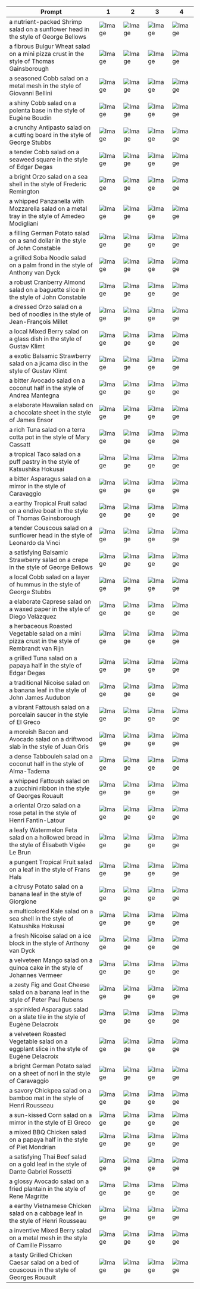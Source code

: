 | Prompt | 1 | 2 | 3 | 4 |
|-|-|-|-|-|
| a nutrient-packed Shrimp salad on a sunflower head in the style of George Bellows | ![Image](https://salad-benchmark-public-assets.s3.us-east-2.amazonaws.com/sdxl/2d6f6938-da50-404d-8883-fa005db750f8-0.jpg) | ![Image](https://salad-benchmark-public-assets.s3.us-east-2.amazonaws.com/sdxl/2d6f6938-da50-404d-8883-fa005db750f8-1.jpg) | ![Image](https://salad-benchmark-public-assets.s3.us-east-2.amazonaws.com/sdxl/2d6f6938-da50-404d-8883-fa005db750f8-2.jpg) | ![Image](https://salad-benchmark-public-assets.s3.us-east-2.amazonaws.com/sdxl/2d6f6938-da50-404d-8883-fa005db750f8-3.jpg) |
| a fibrous Bulgur Wheat salad on a mini pizza crust in the style of Thomas Gainsborough | ![Image](https://salad-benchmark-public-assets.s3.us-east-2.amazonaws.com/sdxl/15f79fc5-f1aa-4607-9a13-dde06b507091-0.jpg) | ![Image](https://salad-benchmark-public-assets.s3.us-east-2.amazonaws.com/sdxl/15f79fc5-f1aa-4607-9a13-dde06b507091-1.jpg) | ![Image](https://salad-benchmark-public-assets.s3.us-east-2.amazonaws.com/sdxl/15f79fc5-f1aa-4607-9a13-dde06b507091-2.jpg) | ![Image](https://salad-benchmark-public-assets.s3.us-east-2.amazonaws.com/sdxl/15f79fc5-f1aa-4607-9a13-dde06b507091-3.jpg) |
| a seasoned Cobb salad on a metal mesh in the style of Giovanni Bellini | ![Image](https://salad-benchmark-public-assets.s3.us-east-2.amazonaws.com/sdxl/423d40e3-bfd6-4d39-8024-0d19873862c2-0.jpg) | ![Image](https://salad-benchmark-public-assets.s3.us-east-2.amazonaws.com/sdxl/423d40e3-bfd6-4d39-8024-0d19873862c2-1.jpg) | ![Image](https://salad-benchmark-public-assets.s3.us-east-2.amazonaws.com/sdxl/423d40e3-bfd6-4d39-8024-0d19873862c2-2.jpg) | ![Image](https://salad-benchmark-public-assets.s3.us-east-2.amazonaws.com/sdxl/423d40e3-bfd6-4d39-8024-0d19873862c2-3.jpg) |
| a shiny Cobb salad on a polenta base in the style of Eugène Boudin | ![Image](https://salad-benchmark-public-assets.s3.us-east-2.amazonaws.com/sdxl/06e2cac2-6012-4016-8177-af630bde008f-0.jpg) | ![Image](https://salad-benchmark-public-assets.s3.us-east-2.amazonaws.com/sdxl/06e2cac2-6012-4016-8177-af630bde008f-1.jpg) | ![Image](https://salad-benchmark-public-assets.s3.us-east-2.amazonaws.com/sdxl/06e2cac2-6012-4016-8177-af630bde008f-2.jpg) | ![Image](https://salad-benchmark-public-assets.s3.us-east-2.amazonaws.com/sdxl/06e2cac2-6012-4016-8177-af630bde008f-3.jpg) |
| a crunchy Antipasto salad on a cutting board in the style of George Stubbs | ![Image](https://salad-benchmark-public-assets.s3.us-east-2.amazonaws.com/sdxl/468a11d7-cc07-4c98-bfcb-beb08090045c-0.jpg) | ![Image](https://salad-benchmark-public-assets.s3.us-east-2.amazonaws.com/sdxl/468a11d7-cc07-4c98-bfcb-beb08090045c-1.jpg) | ![Image](https://salad-benchmark-public-assets.s3.us-east-2.amazonaws.com/sdxl/468a11d7-cc07-4c98-bfcb-beb08090045c-2.jpg) | ![Image](https://salad-benchmark-public-assets.s3.us-east-2.amazonaws.com/sdxl/468a11d7-cc07-4c98-bfcb-beb08090045c-3.jpg) |
| a tender Cobb salad on a seaweed square in the style of Edgar Degas | ![Image](https://salad-benchmark-public-assets.s3.us-east-2.amazonaws.com/sdxl/347c57b2-3fe7-4f5d-a2ca-1ec6d881a875-0.jpg) | ![Image](https://salad-benchmark-public-assets.s3.us-east-2.amazonaws.com/sdxl/347c57b2-3fe7-4f5d-a2ca-1ec6d881a875-1.jpg) | ![Image](https://salad-benchmark-public-assets.s3.us-east-2.amazonaws.com/sdxl/347c57b2-3fe7-4f5d-a2ca-1ec6d881a875-2.jpg) | ![Image](https://salad-benchmark-public-assets.s3.us-east-2.amazonaws.com/sdxl/347c57b2-3fe7-4f5d-a2ca-1ec6d881a875-3.jpg) |
| a bright Orzo salad on a sea shell in the style of Frederic Remington | ![Image](https://salad-benchmark-public-assets.s3.us-east-2.amazonaws.com/sdxl/ae08cc51-0704-42bc-9eca-afb046cd5980-0.jpg) | ![Image](https://salad-benchmark-public-assets.s3.us-east-2.amazonaws.com/sdxl/ae08cc51-0704-42bc-9eca-afb046cd5980-1.jpg) | ![Image](https://salad-benchmark-public-assets.s3.us-east-2.amazonaws.com/sdxl/ae08cc51-0704-42bc-9eca-afb046cd5980-2.jpg) | ![Image](https://salad-benchmark-public-assets.s3.us-east-2.amazonaws.com/sdxl/ae08cc51-0704-42bc-9eca-afb046cd5980-3.jpg) |
| a whipped Panzanella with Mozzarella salad on a metal tray in the style of Amedeo Modigliani | ![Image](https://salad-benchmark-public-assets.s3.us-east-2.amazonaws.com/sdxl/29096999-c922-4130-8a6f-856709bf505e-0.jpg) | ![Image](https://salad-benchmark-public-assets.s3.us-east-2.amazonaws.com/sdxl/29096999-c922-4130-8a6f-856709bf505e-1.jpg) | ![Image](https://salad-benchmark-public-assets.s3.us-east-2.amazonaws.com/sdxl/29096999-c922-4130-8a6f-856709bf505e-2.jpg) | ![Image](https://salad-benchmark-public-assets.s3.us-east-2.amazonaws.com/sdxl/29096999-c922-4130-8a6f-856709bf505e-3.jpg) |
| a filling German Potato salad on a sand dollar in the style of John Constable | ![Image](https://salad-benchmark-public-assets.s3.us-east-2.amazonaws.com/sdxl/9d788a1c-258b-4c3a-9e71-bcd56fbf7d58-0.jpg) | ![Image](https://salad-benchmark-public-assets.s3.us-east-2.amazonaws.com/sdxl/9d788a1c-258b-4c3a-9e71-bcd56fbf7d58-1.jpg) | ![Image](https://salad-benchmark-public-assets.s3.us-east-2.amazonaws.com/sdxl/9d788a1c-258b-4c3a-9e71-bcd56fbf7d58-2.jpg) | ![Image](https://salad-benchmark-public-assets.s3.us-east-2.amazonaws.com/sdxl/9d788a1c-258b-4c3a-9e71-bcd56fbf7d58-3.jpg) |
| a grilled Soba Noodle salad on a palm frond in the style of Anthony van Dyck | ![Image](https://salad-benchmark-public-assets.s3.us-east-2.amazonaws.com/sdxl/17df6468-368b-427e-8c70-9dcde5239da7-0.jpg) | ![Image](https://salad-benchmark-public-assets.s3.us-east-2.amazonaws.com/sdxl/17df6468-368b-427e-8c70-9dcde5239da7-1.jpg) | ![Image](https://salad-benchmark-public-assets.s3.us-east-2.amazonaws.com/sdxl/17df6468-368b-427e-8c70-9dcde5239da7-2.jpg) | ![Image](https://salad-benchmark-public-assets.s3.us-east-2.amazonaws.com/sdxl/17df6468-368b-427e-8c70-9dcde5239da7-3.jpg) |
| a robust Cranberry Almond salad on a baguette slice in the style of John Constable | ![Image](https://salad-benchmark-public-assets.s3.us-east-2.amazonaws.com/sdxl/3b508546-a978-448d-9dca-7d1c3f54581b-0.jpg) | ![Image](https://salad-benchmark-public-assets.s3.us-east-2.amazonaws.com/sdxl/3b508546-a978-448d-9dca-7d1c3f54581b-1.jpg) | ![Image](https://salad-benchmark-public-assets.s3.us-east-2.amazonaws.com/sdxl/3b508546-a978-448d-9dca-7d1c3f54581b-2.jpg) | ![Image](https://salad-benchmark-public-assets.s3.us-east-2.amazonaws.com/sdxl/3b508546-a978-448d-9dca-7d1c3f54581b-3.jpg) |
| a dressed Orzo salad on a bed of noodles in the style of Jean-François Millet | ![Image](https://salad-benchmark-public-assets.s3.us-east-2.amazonaws.com/sdxl/8d43b4a6-900e-481a-86ca-7ed76d2fa51e-0.jpg) | ![Image](https://salad-benchmark-public-assets.s3.us-east-2.amazonaws.com/sdxl/8d43b4a6-900e-481a-86ca-7ed76d2fa51e-1.jpg) | ![Image](https://salad-benchmark-public-assets.s3.us-east-2.amazonaws.com/sdxl/8d43b4a6-900e-481a-86ca-7ed76d2fa51e-2.jpg) | ![Image](https://salad-benchmark-public-assets.s3.us-east-2.amazonaws.com/sdxl/8d43b4a6-900e-481a-86ca-7ed76d2fa51e-3.jpg) |
| a local Mixed Berry salad on a glass dish in the style of Gustav Klimt | ![Image](https://salad-benchmark-public-assets.s3.us-east-2.amazonaws.com/sdxl/c6e3aee7-45c3-470d-b5d0-d1e2e39403f8-0.jpg) | ![Image](https://salad-benchmark-public-assets.s3.us-east-2.amazonaws.com/sdxl/c6e3aee7-45c3-470d-b5d0-d1e2e39403f8-1.jpg) | ![Image](https://salad-benchmark-public-assets.s3.us-east-2.amazonaws.com/sdxl/c6e3aee7-45c3-470d-b5d0-d1e2e39403f8-2.jpg) | ![Image](https://salad-benchmark-public-assets.s3.us-east-2.amazonaws.com/sdxl/c6e3aee7-45c3-470d-b5d0-d1e2e39403f8-3.jpg) |
| a exotic Balsamic Strawberry salad on a jicama disc in the style of Gustav Klimt | ![Image](https://salad-benchmark-public-assets.s3.us-east-2.amazonaws.com/sdxl/4a2bc44c-8fb7-45a5-9c32-e41194311f9d-0.jpg) | ![Image](https://salad-benchmark-public-assets.s3.us-east-2.amazonaws.com/sdxl/4a2bc44c-8fb7-45a5-9c32-e41194311f9d-1.jpg) | ![Image](https://salad-benchmark-public-assets.s3.us-east-2.amazonaws.com/sdxl/4a2bc44c-8fb7-45a5-9c32-e41194311f9d-2.jpg) | ![Image](https://salad-benchmark-public-assets.s3.us-east-2.amazonaws.com/sdxl/4a2bc44c-8fb7-45a5-9c32-e41194311f9d-3.jpg) |
| a bitter Avocado salad on a coconut half in the style of Andrea Mantegna | ![Image](https://salad-benchmark-public-assets.s3.us-east-2.amazonaws.com/sdxl/c4e582f4-1ebc-4c5f-a8a4-492e3f7d6ade-0.jpg) | ![Image](https://salad-benchmark-public-assets.s3.us-east-2.amazonaws.com/sdxl/c4e582f4-1ebc-4c5f-a8a4-492e3f7d6ade-1.jpg) | ![Image](https://salad-benchmark-public-assets.s3.us-east-2.amazonaws.com/sdxl/c4e582f4-1ebc-4c5f-a8a4-492e3f7d6ade-2.jpg) | ![Image](https://salad-benchmark-public-assets.s3.us-east-2.amazonaws.com/sdxl/c4e582f4-1ebc-4c5f-a8a4-492e3f7d6ade-3.jpg) |
| a elaborate Hawaiian salad on a chocolate sheet in the style of James Ensor | ![Image](https://salad-benchmark-public-assets.s3.us-east-2.amazonaws.com/sdxl/419082c4-6bbc-41ec-86d2-26637fba35af-0.jpg) | ![Image](https://salad-benchmark-public-assets.s3.us-east-2.amazonaws.com/sdxl/419082c4-6bbc-41ec-86d2-26637fba35af-1.jpg) | ![Image](https://salad-benchmark-public-assets.s3.us-east-2.amazonaws.com/sdxl/419082c4-6bbc-41ec-86d2-26637fba35af-2.jpg) | ![Image](https://salad-benchmark-public-assets.s3.us-east-2.amazonaws.com/sdxl/419082c4-6bbc-41ec-86d2-26637fba35af-3.jpg) |
| a rich Tuna salad on a terra cotta pot in the style of Mary Cassatt | ![Image](https://salad-benchmark-public-assets.s3.us-east-2.amazonaws.com/sdxl/b6b30d33-d9a6-4c51-9d1b-571d9bb8102b-0.jpg) | ![Image](https://salad-benchmark-public-assets.s3.us-east-2.amazonaws.com/sdxl/b6b30d33-d9a6-4c51-9d1b-571d9bb8102b-1.jpg) | ![Image](https://salad-benchmark-public-assets.s3.us-east-2.amazonaws.com/sdxl/b6b30d33-d9a6-4c51-9d1b-571d9bb8102b-2.jpg) | ![Image](https://salad-benchmark-public-assets.s3.us-east-2.amazonaws.com/sdxl/b6b30d33-d9a6-4c51-9d1b-571d9bb8102b-3.jpg) |
| a tropical Taco salad on a puff pastry in the style of Katsushika Hokusai | ![Image](https://salad-benchmark-public-assets.s3.us-east-2.amazonaws.com/sdxl/4005fb21-d107-43d7-94e5-b6f718b8945d-0.jpg) | ![Image](https://salad-benchmark-public-assets.s3.us-east-2.amazonaws.com/sdxl/4005fb21-d107-43d7-94e5-b6f718b8945d-1.jpg) | ![Image](https://salad-benchmark-public-assets.s3.us-east-2.amazonaws.com/sdxl/4005fb21-d107-43d7-94e5-b6f718b8945d-2.jpg) | ![Image](https://salad-benchmark-public-assets.s3.us-east-2.amazonaws.com/sdxl/4005fb21-d107-43d7-94e5-b6f718b8945d-3.jpg) |
| a bitter Asparagus salad on a mirror in the style of Caravaggio | ![Image](https://salad-benchmark-public-assets.s3.us-east-2.amazonaws.com/sdxl/812203fc-293e-4fcc-8b55-f45781df7a25-0.jpg) | ![Image](https://salad-benchmark-public-assets.s3.us-east-2.amazonaws.com/sdxl/812203fc-293e-4fcc-8b55-f45781df7a25-1.jpg) | ![Image](https://salad-benchmark-public-assets.s3.us-east-2.amazonaws.com/sdxl/812203fc-293e-4fcc-8b55-f45781df7a25-2.jpg) | ![Image](https://salad-benchmark-public-assets.s3.us-east-2.amazonaws.com/sdxl/812203fc-293e-4fcc-8b55-f45781df7a25-3.jpg) |
| a earthy Tropical Fruit salad on a endive boat in the style of Thomas Gainsborough | ![Image](https://salad-benchmark-public-assets.s3.us-east-2.amazonaws.com/sdxl/63198277-fcd1-4726-9a18-5cc5cc7c6e42-0.jpg) | ![Image](https://salad-benchmark-public-assets.s3.us-east-2.amazonaws.com/sdxl/63198277-fcd1-4726-9a18-5cc5cc7c6e42-1.jpg) | ![Image](https://salad-benchmark-public-assets.s3.us-east-2.amazonaws.com/sdxl/63198277-fcd1-4726-9a18-5cc5cc7c6e42-2.jpg) | ![Image](https://salad-benchmark-public-assets.s3.us-east-2.amazonaws.com/sdxl/63198277-fcd1-4726-9a18-5cc5cc7c6e42-3.jpg) |
| a tender Couscous salad on a sunflower head in the style of Leonardo da Vinci | ![Image](https://salad-benchmark-public-assets.s3.us-east-2.amazonaws.com/sdxl/dbcee9cb-d221-4b7a-87f3-49f85fa3fc9a-0.jpg) | ![Image](https://salad-benchmark-public-assets.s3.us-east-2.amazonaws.com/sdxl/dbcee9cb-d221-4b7a-87f3-49f85fa3fc9a-1.jpg) | ![Image](https://salad-benchmark-public-assets.s3.us-east-2.amazonaws.com/sdxl/dbcee9cb-d221-4b7a-87f3-49f85fa3fc9a-2.jpg) | ![Image](https://salad-benchmark-public-assets.s3.us-east-2.amazonaws.com/sdxl/dbcee9cb-d221-4b7a-87f3-49f85fa3fc9a-3.jpg) |
| a satisfying Balsamic Strawberry salad on a crepe in the style of George Bellows | ![Image](https://salad-benchmark-public-assets.s3.us-east-2.amazonaws.com/sdxl/61184274-4786-4b4e-9659-83d10be0f55f-0.jpg) | ![Image](https://salad-benchmark-public-assets.s3.us-east-2.amazonaws.com/sdxl/61184274-4786-4b4e-9659-83d10be0f55f-1.jpg) | ![Image](https://salad-benchmark-public-assets.s3.us-east-2.amazonaws.com/sdxl/61184274-4786-4b4e-9659-83d10be0f55f-2.jpg) | ![Image](https://salad-benchmark-public-assets.s3.us-east-2.amazonaws.com/sdxl/61184274-4786-4b4e-9659-83d10be0f55f-3.jpg) |
| a local Cobb salad on a layer of hummus in the style of George Stubbs | ![Image](https://salad-benchmark-public-assets.s3.us-east-2.amazonaws.com/sdxl/8cd46f4c-9fea-44cb-8d63-fcf3a4b2169f-0.jpg) | ![Image](https://salad-benchmark-public-assets.s3.us-east-2.amazonaws.com/sdxl/8cd46f4c-9fea-44cb-8d63-fcf3a4b2169f-1.jpg) | ![Image](https://salad-benchmark-public-assets.s3.us-east-2.amazonaws.com/sdxl/8cd46f4c-9fea-44cb-8d63-fcf3a4b2169f-2.jpg) | ![Image](https://salad-benchmark-public-assets.s3.us-east-2.amazonaws.com/sdxl/8cd46f4c-9fea-44cb-8d63-fcf3a4b2169f-3.jpg) |
| a elaborate Caprese salad on a waxed paper in the style of Diego Velázquez | ![Image](https://salad-benchmark-public-assets.s3.us-east-2.amazonaws.com/sdxl/1512469f-f078-4e47-ab44-25f7f4fe0346-0.jpg) | ![Image](https://salad-benchmark-public-assets.s3.us-east-2.amazonaws.com/sdxl/1512469f-f078-4e47-ab44-25f7f4fe0346-1.jpg) | ![Image](https://salad-benchmark-public-assets.s3.us-east-2.amazonaws.com/sdxl/1512469f-f078-4e47-ab44-25f7f4fe0346-2.jpg) | ![Image](https://salad-benchmark-public-assets.s3.us-east-2.amazonaws.com/sdxl/1512469f-f078-4e47-ab44-25f7f4fe0346-3.jpg) |
| a herbaceous Roasted Vegetable salad on a mini pizza crust in the style of Rembrandt van Rijn | ![Image](https://salad-benchmark-public-assets.s3.us-east-2.amazonaws.com/sdxl/470373d1-86c2-4189-abec-2382ec3dc813-0.jpg) | ![Image](https://salad-benchmark-public-assets.s3.us-east-2.amazonaws.com/sdxl/470373d1-86c2-4189-abec-2382ec3dc813-1.jpg) | ![Image](https://salad-benchmark-public-assets.s3.us-east-2.amazonaws.com/sdxl/470373d1-86c2-4189-abec-2382ec3dc813-2.jpg) | ![Image](https://salad-benchmark-public-assets.s3.us-east-2.amazonaws.com/sdxl/470373d1-86c2-4189-abec-2382ec3dc813-3.jpg) |
| a grilled Tuna salad on a papaya half in the style of Edgar Degas | ![Image](https://salad-benchmark-public-assets.s3.us-east-2.amazonaws.com/sdxl/720f0f7e-3a05-4163-863f-7f56fe339829-0.jpg) | ![Image](https://salad-benchmark-public-assets.s3.us-east-2.amazonaws.com/sdxl/720f0f7e-3a05-4163-863f-7f56fe339829-1.jpg) | ![Image](https://salad-benchmark-public-assets.s3.us-east-2.amazonaws.com/sdxl/720f0f7e-3a05-4163-863f-7f56fe339829-2.jpg) | ![Image](https://salad-benchmark-public-assets.s3.us-east-2.amazonaws.com/sdxl/720f0f7e-3a05-4163-863f-7f56fe339829-3.jpg) |
| a traditional Nicoise salad on a banana leaf in the style of John James Audubon | ![Image](https://salad-benchmark-public-assets.s3.us-east-2.amazonaws.com/sdxl/d5ab3b82-5632-4c1f-b914-41bd096d5499-0.jpg) | ![Image](https://salad-benchmark-public-assets.s3.us-east-2.amazonaws.com/sdxl/d5ab3b82-5632-4c1f-b914-41bd096d5499-1.jpg) | ![Image](https://salad-benchmark-public-assets.s3.us-east-2.amazonaws.com/sdxl/d5ab3b82-5632-4c1f-b914-41bd096d5499-2.jpg) | ![Image](https://salad-benchmark-public-assets.s3.us-east-2.amazonaws.com/sdxl/d5ab3b82-5632-4c1f-b914-41bd096d5499-3.jpg) |
| a vibrant Fattoush salad on a porcelain saucer in the style of El Greco | ![Image](https://salad-benchmark-public-assets.s3.us-east-2.amazonaws.com/sdxl/197b9521-c023-472d-83a6-46d8ddfa7b30-0.jpg) | ![Image](https://salad-benchmark-public-assets.s3.us-east-2.amazonaws.com/sdxl/197b9521-c023-472d-83a6-46d8ddfa7b30-1.jpg) | ![Image](https://salad-benchmark-public-assets.s3.us-east-2.amazonaws.com/sdxl/197b9521-c023-472d-83a6-46d8ddfa7b30-2.jpg) | ![Image](https://salad-benchmark-public-assets.s3.us-east-2.amazonaws.com/sdxl/197b9521-c023-472d-83a6-46d8ddfa7b30-3.jpg) |
| a moreish Bacon and Avocado salad on a driftwood slab in the style of Juan Gris | ![Image](https://salad-benchmark-public-assets.s3.us-east-2.amazonaws.com/sdxl/384b2896-b383-4a98-98f1-5767a8088d6a-0.jpg) | ![Image](https://salad-benchmark-public-assets.s3.us-east-2.amazonaws.com/sdxl/384b2896-b383-4a98-98f1-5767a8088d6a-1.jpg) | ![Image](https://salad-benchmark-public-assets.s3.us-east-2.amazonaws.com/sdxl/384b2896-b383-4a98-98f1-5767a8088d6a-2.jpg) | ![Image](https://salad-benchmark-public-assets.s3.us-east-2.amazonaws.com/sdxl/384b2896-b383-4a98-98f1-5767a8088d6a-3.jpg) |
| a dense Tabbouleh salad on a coconut half in the style of Alma-Tadema | ![Image](https://salad-benchmark-public-assets.s3.us-east-2.amazonaws.com/sdxl/623c825d-be96-481a-8789-87a143719ff8-0.jpg) | ![Image](https://salad-benchmark-public-assets.s3.us-east-2.amazonaws.com/sdxl/623c825d-be96-481a-8789-87a143719ff8-1.jpg) | ![Image](https://salad-benchmark-public-assets.s3.us-east-2.amazonaws.com/sdxl/623c825d-be96-481a-8789-87a143719ff8-2.jpg) | ![Image](https://salad-benchmark-public-assets.s3.us-east-2.amazonaws.com/sdxl/623c825d-be96-481a-8789-87a143719ff8-3.jpg) |
| a whipped Fattoush salad on a zucchini ribbon in the style of Georges Rouault | ![Image](https://salad-benchmark-public-assets.s3.us-east-2.amazonaws.com/sdxl/245883be-e6d9-4e53-aeaf-4e6085accb3b-0.jpg) | ![Image](https://salad-benchmark-public-assets.s3.us-east-2.amazonaws.com/sdxl/245883be-e6d9-4e53-aeaf-4e6085accb3b-1.jpg) | ![Image](https://salad-benchmark-public-assets.s3.us-east-2.amazonaws.com/sdxl/245883be-e6d9-4e53-aeaf-4e6085accb3b-2.jpg) | ![Image](https://salad-benchmark-public-assets.s3.us-east-2.amazonaws.com/sdxl/245883be-e6d9-4e53-aeaf-4e6085accb3b-3.jpg) |
| a oriental Orzo salad on a rose petal in the style of Henri Fantin-Latour | ![Image](https://salad-benchmark-public-assets.s3.us-east-2.amazonaws.com/sdxl/0d66f5c7-84be-40a7-b032-2bb165bc103c-0.jpg) | ![Image](https://salad-benchmark-public-assets.s3.us-east-2.amazonaws.com/sdxl/0d66f5c7-84be-40a7-b032-2bb165bc103c-1.jpg) | ![Image](https://salad-benchmark-public-assets.s3.us-east-2.amazonaws.com/sdxl/0d66f5c7-84be-40a7-b032-2bb165bc103c-2.jpg) | ![Image](https://salad-benchmark-public-assets.s3.us-east-2.amazonaws.com/sdxl/0d66f5c7-84be-40a7-b032-2bb165bc103c-3.jpg) |
| a leafy Watermelon Feta salad on a hollowed bread in the style of Élisabeth Vigée Le Brun | ![Image](https://salad-benchmark-public-assets.s3.us-east-2.amazonaws.com/sdxl/7ba228c8-4b61-4aec-88b5-a9ff79d33c6f-0.jpg) | ![Image](https://salad-benchmark-public-assets.s3.us-east-2.amazonaws.com/sdxl/7ba228c8-4b61-4aec-88b5-a9ff79d33c6f-1.jpg) | ![Image](https://salad-benchmark-public-assets.s3.us-east-2.amazonaws.com/sdxl/7ba228c8-4b61-4aec-88b5-a9ff79d33c6f-2.jpg) | ![Image](https://salad-benchmark-public-assets.s3.us-east-2.amazonaws.com/sdxl/7ba228c8-4b61-4aec-88b5-a9ff79d33c6f-3.jpg) |
| a pungent Tropical Fruit salad on a leaf in the style of Frans Hals | ![Image](https://salad-benchmark-public-assets.s3.us-east-2.amazonaws.com/sdxl/70136295-4b80-4882-b76e-9c0a951142ab-0.jpg) | ![Image](https://salad-benchmark-public-assets.s3.us-east-2.amazonaws.com/sdxl/70136295-4b80-4882-b76e-9c0a951142ab-1.jpg) | ![Image](https://salad-benchmark-public-assets.s3.us-east-2.amazonaws.com/sdxl/70136295-4b80-4882-b76e-9c0a951142ab-2.jpg) | ![Image](https://salad-benchmark-public-assets.s3.us-east-2.amazonaws.com/sdxl/70136295-4b80-4882-b76e-9c0a951142ab-3.jpg) |
| a citrusy Potato salad on a banana leaf in the style of Giorgione | ![Image](https://salad-benchmark-public-assets.s3.us-east-2.amazonaws.com/sdxl/c2d7d77e-8889-4534-ac96-0a5901710ea0-0.jpg) | ![Image](https://salad-benchmark-public-assets.s3.us-east-2.amazonaws.com/sdxl/c2d7d77e-8889-4534-ac96-0a5901710ea0-1.jpg) | ![Image](https://salad-benchmark-public-assets.s3.us-east-2.amazonaws.com/sdxl/c2d7d77e-8889-4534-ac96-0a5901710ea0-2.jpg) | ![Image](https://salad-benchmark-public-assets.s3.us-east-2.amazonaws.com/sdxl/c2d7d77e-8889-4534-ac96-0a5901710ea0-3.jpg) |
| a multicolored Kale salad on a sea shell in the style of Katsushika Hokusai | ![Image](https://salad-benchmark-public-assets.s3.us-east-2.amazonaws.com/sdxl/62dbd7be-971f-44d0-ac1d-e19f7cbf74b4-0.jpg) | ![Image](https://salad-benchmark-public-assets.s3.us-east-2.amazonaws.com/sdxl/62dbd7be-971f-44d0-ac1d-e19f7cbf74b4-1.jpg) | ![Image](https://salad-benchmark-public-assets.s3.us-east-2.amazonaws.com/sdxl/62dbd7be-971f-44d0-ac1d-e19f7cbf74b4-2.jpg) | ![Image](https://salad-benchmark-public-assets.s3.us-east-2.amazonaws.com/sdxl/62dbd7be-971f-44d0-ac1d-e19f7cbf74b4-3.jpg) |
| a fresh Nicoise salad on a ice block in the style of Anthony van Dyck | ![Image](https://salad-benchmark-public-assets.s3.us-east-2.amazonaws.com/sdxl/229cebe6-38bf-4d19-8111-5ad2afbeb60b-0.jpg) | ![Image](https://salad-benchmark-public-assets.s3.us-east-2.amazonaws.com/sdxl/229cebe6-38bf-4d19-8111-5ad2afbeb60b-1.jpg) | ![Image](https://salad-benchmark-public-assets.s3.us-east-2.amazonaws.com/sdxl/229cebe6-38bf-4d19-8111-5ad2afbeb60b-2.jpg) | ![Image](https://salad-benchmark-public-assets.s3.us-east-2.amazonaws.com/sdxl/229cebe6-38bf-4d19-8111-5ad2afbeb60b-3.jpg) |
| a velveteen Mango salad on a quinoa cake in the style of Johannes Vermeer | ![Image](https://salad-benchmark-public-assets.s3.us-east-2.amazonaws.com/sdxl/f7a4ea0d-d397-4cb8-8367-ee3328c0e329-0.jpg) | ![Image](https://salad-benchmark-public-assets.s3.us-east-2.amazonaws.com/sdxl/f7a4ea0d-d397-4cb8-8367-ee3328c0e329-1.jpg) | ![Image](https://salad-benchmark-public-assets.s3.us-east-2.amazonaws.com/sdxl/f7a4ea0d-d397-4cb8-8367-ee3328c0e329-2.jpg) | ![Image](https://salad-benchmark-public-assets.s3.us-east-2.amazonaws.com/sdxl/f7a4ea0d-d397-4cb8-8367-ee3328c0e329-3.jpg) |
| a zesty Fig and Goat Cheese salad on a banana leaf in the style of Peter Paul Rubens | ![Image](https://salad-benchmark-public-assets.s3.us-east-2.amazonaws.com/sdxl/67c1e82d-80b7-4e6d-9249-80adfd61ef5d-0.jpg) | ![Image](https://salad-benchmark-public-assets.s3.us-east-2.amazonaws.com/sdxl/67c1e82d-80b7-4e6d-9249-80adfd61ef5d-1.jpg) | ![Image](https://salad-benchmark-public-assets.s3.us-east-2.amazonaws.com/sdxl/67c1e82d-80b7-4e6d-9249-80adfd61ef5d-2.jpg) | ![Image](https://salad-benchmark-public-assets.s3.us-east-2.amazonaws.com/sdxl/67c1e82d-80b7-4e6d-9249-80adfd61ef5d-3.jpg) |
| a sprinkled Asparagus salad on a slate tile in the style of Eugène Delacroix | ![Image](https://salad-benchmark-public-assets.s3.us-east-2.amazonaws.com/sdxl/b41f6323-b329-451a-a41b-a0a3633d3fdf-0.jpg) | ![Image](https://salad-benchmark-public-assets.s3.us-east-2.amazonaws.com/sdxl/b41f6323-b329-451a-a41b-a0a3633d3fdf-1.jpg) | ![Image](https://salad-benchmark-public-assets.s3.us-east-2.amazonaws.com/sdxl/b41f6323-b329-451a-a41b-a0a3633d3fdf-2.jpg) | ![Image](https://salad-benchmark-public-assets.s3.us-east-2.amazonaws.com/sdxl/b41f6323-b329-451a-a41b-a0a3633d3fdf-3.jpg) |
| a velveteen Roasted Vegetable salad on a eggplant slice in the style of Eugène Delacroix | ![Image](https://salad-benchmark-public-assets.s3.us-east-2.amazonaws.com/sdxl/8a4d1470-d36e-437b-a893-5cd25612bdc1-0.jpg) | ![Image](https://salad-benchmark-public-assets.s3.us-east-2.amazonaws.com/sdxl/8a4d1470-d36e-437b-a893-5cd25612bdc1-1.jpg) | ![Image](https://salad-benchmark-public-assets.s3.us-east-2.amazonaws.com/sdxl/8a4d1470-d36e-437b-a893-5cd25612bdc1-2.jpg) | ![Image](https://salad-benchmark-public-assets.s3.us-east-2.amazonaws.com/sdxl/8a4d1470-d36e-437b-a893-5cd25612bdc1-3.jpg) |
| a bright German Potato salad on a sheet of nori in the style of Caravaggio | ![Image](https://salad-benchmark-public-assets.s3.us-east-2.amazonaws.com/sdxl/cba21c56-49c0-4d65-b9ed-ddf5d25bc666-0.jpg) | ![Image](https://salad-benchmark-public-assets.s3.us-east-2.amazonaws.com/sdxl/cba21c56-49c0-4d65-b9ed-ddf5d25bc666-1.jpg) | ![Image](https://salad-benchmark-public-assets.s3.us-east-2.amazonaws.com/sdxl/cba21c56-49c0-4d65-b9ed-ddf5d25bc666-2.jpg) | ![Image](https://salad-benchmark-public-assets.s3.us-east-2.amazonaws.com/sdxl/cba21c56-49c0-4d65-b9ed-ddf5d25bc666-3.jpg) |
| a savory Chickpea salad on a bamboo mat in the style of Henri Rousseau | ![Image](https://salad-benchmark-public-assets.s3.us-east-2.amazonaws.com/sdxl/93beb02c-cf0c-498c-b74c-e6b067ea06ad-0.jpg) | ![Image](https://salad-benchmark-public-assets.s3.us-east-2.amazonaws.com/sdxl/93beb02c-cf0c-498c-b74c-e6b067ea06ad-1.jpg) | ![Image](https://salad-benchmark-public-assets.s3.us-east-2.amazonaws.com/sdxl/93beb02c-cf0c-498c-b74c-e6b067ea06ad-2.jpg) | ![Image](https://salad-benchmark-public-assets.s3.us-east-2.amazonaws.com/sdxl/93beb02c-cf0c-498c-b74c-e6b067ea06ad-3.jpg) |
| a sun-kissed Corn salad on a mirror in the style of El Greco | ![Image](https://salad-benchmark-public-assets.s3.us-east-2.amazonaws.com/sdxl/6b41bd51-814c-4dcd-b1bb-e4db55742735-0.jpg) | ![Image](https://salad-benchmark-public-assets.s3.us-east-2.amazonaws.com/sdxl/6b41bd51-814c-4dcd-b1bb-e4db55742735-1.jpg) | ![Image](https://salad-benchmark-public-assets.s3.us-east-2.amazonaws.com/sdxl/6b41bd51-814c-4dcd-b1bb-e4db55742735-2.jpg) | ![Image](https://salad-benchmark-public-assets.s3.us-east-2.amazonaws.com/sdxl/6b41bd51-814c-4dcd-b1bb-e4db55742735-3.jpg) |
| a mixed BBQ Chicken salad on a papaya half in the style of Piet Mondrian | ![Image](https://salad-benchmark-public-assets.s3.us-east-2.amazonaws.com/sdxl/8ee6f939-499d-41c1-8579-5203433c31c4-0.jpg) | ![Image](https://salad-benchmark-public-assets.s3.us-east-2.amazonaws.com/sdxl/8ee6f939-499d-41c1-8579-5203433c31c4-1.jpg) | ![Image](https://salad-benchmark-public-assets.s3.us-east-2.amazonaws.com/sdxl/8ee6f939-499d-41c1-8579-5203433c31c4-2.jpg) | ![Image](https://salad-benchmark-public-assets.s3.us-east-2.amazonaws.com/sdxl/8ee6f939-499d-41c1-8579-5203433c31c4-3.jpg) |
| a satisfying Thai Beef salad on a gold leaf in the style of Dante Gabriel Rossetti | ![Image](https://salad-benchmark-public-assets.s3.us-east-2.amazonaws.com/sdxl/1b5e350e-6292-4c78-bb90-4db3589d92eb-0.jpg) | ![Image](https://salad-benchmark-public-assets.s3.us-east-2.amazonaws.com/sdxl/1b5e350e-6292-4c78-bb90-4db3589d92eb-1.jpg) | ![Image](https://salad-benchmark-public-assets.s3.us-east-2.amazonaws.com/sdxl/1b5e350e-6292-4c78-bb90-4db3589d92eb-2.jpg) | ![Image](https://salad-benchmark-public-assets.s3.us-east-2.amazonaws.com/sdxl/1b5e350e-6292-4c78-bb90-4db3589d92eb-3.jpg) |
| a glossy Avocado salad on a fried plantain in the style of Rene Magritte | ![Image](https://salad-benchmark-public-assets.s3.us-east-2.amazonaws.com/sdxl/af26befb-9318-4f15-bb8e-a117d37522a1-0.jpg) | ![Image](https://salad-benchmark-public-assets.s3.us-east-2.amazonaws.com/sdxl/af26befb-9318-4f15-bb8e-a117d37522a1-1.jpg) | ![Image](https://salad-benchmark-public-assets.s3.us-east-2.amazonaws.com/sdxl/af26befb-9318-4f15-bb8e-a117d37522a1-2.jpg) | ![Image](https://salad-benchmark-public-assets.s3.us-east-2.amazonaws.com/sdxl/af26befb-9318-4f15-bb8e-a117d37522a1-3.jpg) |
| a earthy Vietnamese Chicken salad on a cabbage leaf in the style of Henri Rousseau | ![Image](https://salad-benchmark-public-assets.s3.us-east-2.amazonaws.com/sdxl/9090dc7c-d347-47e3-8a3f-a86bd2cd6ee0-0.jpg) | ![Image](https://salad-benchmark-public-assets.s3.us-east-2.amazonaws.com/sdxl/9090dc7c-d347-47e3-8a3f-a86bd2cd6ee0-1.jpg) | ![Image](https://salad-benchmark-public-assets.s3.us-east-2.amazonaws.com/sdxl/9090dc7c-d347-47e3-8a3f-a86bd2cd6ee0-2.jpg) | ![Image](https://salad-benchmark-public-assets.s3.us-east-2.amazonaws.com/sdxl/9090dc7c-d347-47e3-8a3f-a86bd2cd6ee0-3.jpg) |
| a inventive Mixed Berry salad on a metal mesh in the style of Camille Pissarro | ![Image](https://salad-benchmark-public-assets.s3.us-east-2.amazonaws.com/sdxl/62d9897c-b187-4904-8022-a65af2b2711d-0.jpg) | ![Image](https://salad-benchmark-public-assets.s3.us-east-2.amazonaws.com/sdxl/62d9897c-b187-4904-8022-a65af2b2711d-1.jpg) | ![Image](https://salad-benchmark-public-assets.s3.us-east-2.amazonaws.com/sdxl/62d9897c-b187-4904-8022-a65af2b2711d-2.jpg) | ![Image](https://salad-benchmark-public-assets.s3.us-east-2.amazonaws.com/sdxl/62d9897c-b187-4904-8022-a65af2b2711d-3.jpg) |
| a tasty Grilled Chicken Caesar salad on a bed of couscous in the style of Georges Rouault | ![Image](https://salad-benchmark-public-assets.s3.us-east-2.amazonaws.com/sdxl/ee3a4037-5d3a-4b89-84b8-7866938e5380-0.jpg) | ![Image](https://salad-benchmark-public-assets.s3.us-east-2.amazonaws.com/sdxl/ee3a4037-5d3a-4b89-84b8-7866938e5380-1.jpg) | ![Image](https://salad-benchmark-public-assets.s3.us-east-2.amazonaws.com/sdxl/ee3a4037-5d3a-4b89-84b8-7866938e5380-2.jpg) | ![Image](https://salad-benchmark-public-assets.s3.us-east-2.amazonaws.com/sdxl/ee3a4037-5d3a-4b89-84b8-7866938e5380-3.jpg) |
